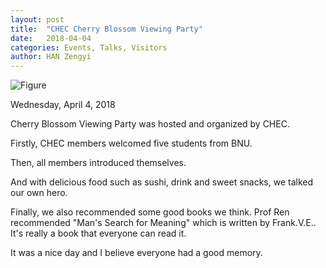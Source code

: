 ```yaml
---
layout: post
title:  "CHEC Cherry Blossom Viewing Party"
date:   2018-04-04
categories: Events, Talks, Visitors
author: HAN Zengyi
---
```


![Figure](https://farm1.staticflickr.com/825/41527687684_65ea28a98f_c.jpg)

Wednesday, April 4, 2018

Cherry Blossom Viewing Party was hosted and organized by CHEC.

Firstly, CHEC members welcomed five students from BNU.

Then, all members introduced themselves.

And with delicious food such as sushi, drink and sweet snacks, we talked our own hero.

Finally, we also recommended some good books we think. Prof Ren recommended "Man's Search for Meaning" which is written by Frank.V.E.. It's really a book that everyone can read it. 

It was a nice day and I believe everyone had a good memory.


